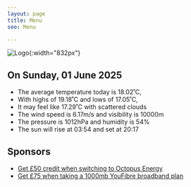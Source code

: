 ```yaml
---
layout: page
title: Menu
seo: Menu

---
```


![Logo](/images/logo.jpg){:width="832px"}

<!-- weather_marker starts -->
## On Sunday, 01 June 2025

- The average temperature today is 18.02˚C,
- With highs of 19.18˚C and lows of 17.05˚C,
- It may feel like 17.29˚C with scattered clouds
- The wind speed is 6.17m/s and visibility is 10000m
- The pressure is 1012hPa and humidity is 54%
- The sun will rise at 03:54 and set at 20:17

<!-- weather_marker ends -->

## Sponsors

- [Get £50 credit when switching to Octopus Energy](https://bit.ly/3oD1nnS)
- [Get £75 when taking a 1000mb YouFibre broadband plan](https://aklam.io/91zWhU?)
